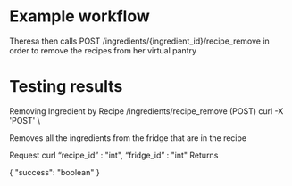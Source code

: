 # Example workflow
Theresa then calls POST /ingredients/{ingredient_id}/recipe_remove in order to remove the recipes from her virtual pantry

# Testing results
<Repeated for each step of the workflow>
Removing Ingredient by Recipe /ingredients/recipe_remove (POST)
curl -X 'POST' \


Removes all the ingredients from the fridge that are in the recipe

Request
curl
    “recipe_id” : "int",
    “fridge_id” : "int"
Returns

{ "success": "boolean" }

